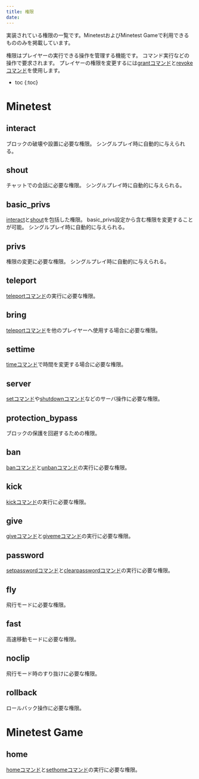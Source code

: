 ```yaml
---
title: 権限
date:
---
```


実装されている権限の一覧です。MinetestおよびMinetest Gameで利用できるもののみを掲載しています。

権限はプレイヤーの実行できる操作を管理する機能です。
コマンド実行などの操作で要求されます。
プレイヤーの権限を変更するには[grantコマンド](commands#grant)と[revokeコマンド](commands#revoke)を使用します。

- toc
{:toc}

# Minetest

## interact

ブロックの破壊や設置に必要な権限。
シングルプレイ時に自動的に与えられる。

## shout

チャットでの会話に必要な権限。
シングルプレイ時に自動的に与えられる。

## basic_privs

[interact](#interact)と[shout](#shout)を包括した権限。
basic_privs設定から含む権限を変更することが可能。
シングルプレイ時に自動的に与えられる。

## privs

権限の変更に必要な権限。
シングルプレイ時に自動的に与えられる。

## teleport

[teleportコマンド](commands#teleport)の実行に必要な権限。

## bring

[teleportコマンド](commands#teleport)を他のプレイヤーへ使用する場合に必要な権限。

## settime

[timeコマンド](commands#time)で時間を変更する場合に必要な権限。

## server

[setコマンド](commands#set)や[shutdownコマンド](commands#shutdown)などのサーバ操作に必要な権限。

## protection_bypass

ブロックの保護を回避するための権限。

## ban

[banコマンド](commands#ban)と[unbanコマンド](commands#unban)の実行に必要な権限。

## kick

[kickコマンド](commands#kick)の実行に必要な権限。

## give

[giveコマンド](commands#give)と[givemeコマンド](commands#giveme)の実行に必要な権限。

## password

[setpasswordコマンド](commands#setpassword)と[clearpasswordコマンド](commands#clearpassword)の実行に必要な権限。

## fly

飛行モードに必要な権限。

## fast

高速移動モードに必要な権限。

## noclip

飛行モード時のすり抜けに必要な権限。

## rollback

ロールバック操作に必要な権限。

# Minetest Game

## home

[homeコマンド](commands#home)と[sethomeコマンド](commands#sethome)の実行に必要な権限。
